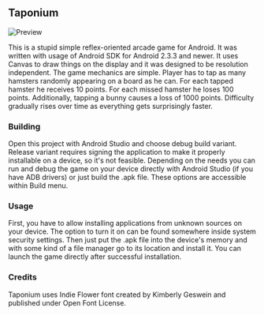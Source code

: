 ## Taponium
![Preview](http://i.imgur.com/bPk3gx2.png)

This is a stupid simple reflex-oriented arcade game for Android. It was written with usage of Android SDK for Android 2.3.3 and newer. It uses Canvas to draw things on the display and it was designed to be resolution independent. The game mechanics are simple. Player has to tap as many hamsters randomly appearing on a board as he can. For each tapped hamster he receives 10 points. For each missed hamster he loses 100 points. Additionally, tapping a bunny causes a loss of 1000 points. Difficulty gradually rises over time as everything gets surprisingly faster.

### Building
Open this project with Android Studio and choose debug build variant. Release variant requires signing the application to make it properly installable on a device, so it's not feasible. Depending on the needs you can run and debug the game on your device directly with Android Studio (if you have ADB drivers) or just build the .apk file. These options are accessible within Build menu.

### Usage
First, you have to allow installing applications from unknown sources on your device. The option to turn it on can be found somewhere inside system security settings. Then just put the .apk file into the device's memory and with some kind of a file manager go to its location and install it. You can launch the game directly after successful installation.

### Credits
Taponium uses Indie Flower font created by Kimberly Geswein and published under Open Font License.